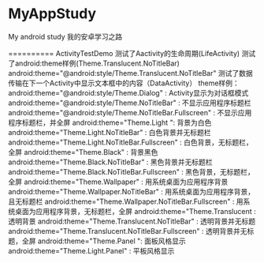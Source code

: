 MyAppStudy
==========

My android study
我的安卓学习之路

==========
ActivityTestDemo
测试了Aactivity的生命周期(LifeActivity)
测试了android:theme样例(Theme.Translucent.NoTitleBar)
 	android:theme="@android:style/Theme.Translucent.NoTitleBar" 
测试了数据传输在下一个Activity中显示文本框中的内容（DataActivity）
theme样例：
	android:theme="@android:style/Theme.Dialog" : Activity显示为对话框模式
	android:theme="@android:style/Theme.NoTitleBar" : 不显示应用程序标题栏
	android:theme="@android:style/Theme.NoTitleBar.Fullscreen" : 不显示应用程序标题栏，并全屏
	android:theme="Theme.Light ": 背景为白色
	android:theme="Theme.Light.NoTitleBar" : 白色背景并无标题栏
	android:theme="Theme.Light.NoTitleBar.Fullscreen" : 白色背景，无标题栏，全屏
	android:theme="Theme.Black" : 背景黑色
	android:theme="Theme.Black.NoTitleBar" : 黑色背景并无标题栏
	android:theme="Theme.Black.NoTitleBar.Fullscreen" : 黑色背景，无标题栏，全屏
	android:theme="Theme.Wallpaper" : 用系统桌面为应用程序背景
	android:theme="Theme.Wallpaper.NoTitleBar" : 用系统桌面为应用程序背景，且无标题栏
	android:theme="Theme.Wallpaper.NoTitleBar.Fullscreen" : 用系统桌面为应用程序背景，无标题栏，全屏
	android:theme="Theme.Translucent : 透明背景
	android:theme="Theme.Translucent.NoTitleBar" : 透明背景并无标题
	android:theme="Theme.Translucent.NoTitleBar.Fullscreen" : 透明背景并无标题，全屏
	android:theme="Theme.Panel ": 面板风格显示
	android:theme="Theme.Light.Panel" : 平板风格显示

